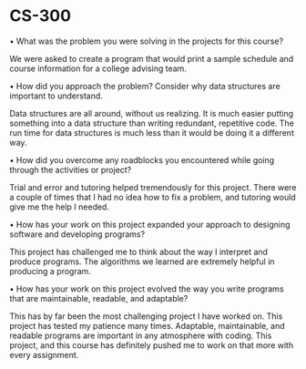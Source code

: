 # CS-300

•	What was the problem you were solving in the projects for this course?

We were asked to create a program that would print a sample schedule and course information for a college advising team.

•	How did you approach the problem? Consider why data structures are important to understand.

Data structures are all around, without us realizing.  It is much easier putting something into a data structure than writing redundant, repetitive code.  The run time for data structures is much less than it would be doing it a different way.

•	How did you overcome any roadblocks you encountered while going through the activities or project?

Trial and error and tutoring helped tremendously for this project.  There were a couple of times that I had no idea how to fix a problem, and tutoring would give me the help I needed.

•	How has your work on this project expanded your approach to designing software and developing programs?

This project has challenged me to think about the way I interpret and produce programs.  The algorithms we learned are extremely helpful in producing a program.

•	How has your work on this project evolved the way you write programs that are maintainable, readable, and adaptable?

This has by far been the most challenging project I have worked on.  This project has tested my patience many times.  Adaptable, maintainable, and readable programs are important in any atmosphere with coding.  This project, and this course has definitely pushed me to work on that more with every assignment.
